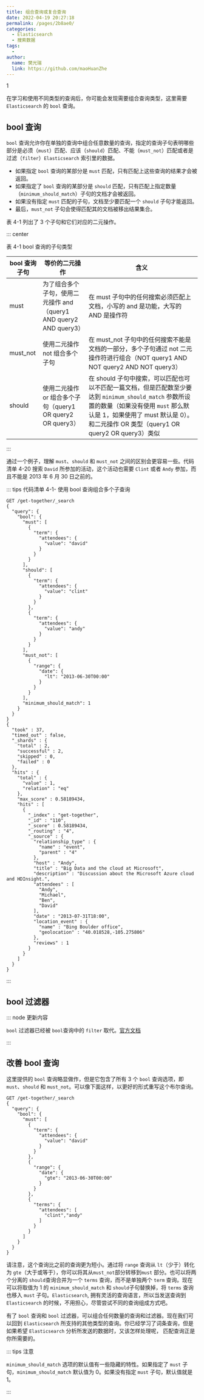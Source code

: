 ```yaml
---
title: 组合查询或复合查询
date: 2022-04-19 20:27:18
permalink: /pages/2b8ae0/
categories:
  - Elasticsearch
  - 搜索数据
tags:
  - 
author: 
  name: 樊光瑞
  link: https://github.com/maoHuanZhe
---
```


1

在学习和使用不同类型的查询后，你可能会发现需要组合查询类型，这里需要 `Elasticsearch` 的 `bool` 查询。

## bool 查询

`bool` 查询允许你在单独的查询中组合任意数量的查询，指定的查询子句表明哪些部分是必须（`must`）匹配、应该（`should`）匹配、不能（`must_not`）匹配或者是过滤（`filter`）`Elasticsearch` 索引里的数据。

- 如果指定 `bool` 查询的某部分是 `must` 匹配，只有匹配上这些查询的结果才会被返回。
- 如果指定了 `bool` 查询的某部分是 `should` 匹配，只有匹配上指定数量（`minimum_should_match`）子句的文档才会被返回。
- 如果没有指定 `must` 匹配的子句，文档至少要匹配一个 `should` 子句才能返回。
- 最后，`must_not` 子句会使得匹配其的文档被移出结果集合。

表 4-1 列出了 3 个子句和它们对应的二元操作。

::: center

表 4-1 bool 查询的子句类型

| bool 查询子句 | 等价的二元操作                                               | 含义                                                         |
| ------------- | ------------------------------------------------------------ | ------------------------------------------------------------ |
| must          | 为了组合多个子句，使用二元操作 and （query1 AND query2 AND query3） | 在 must 子句中的任何搜索必须匹配上文档，小写的 and 是功能，大写的 AND 是操作符 |
| must_not      | 使用二元操作 not 组合多个子句                                | 在 must_not 子句中的任何搜索不能是文档的一部分，多个子句通过 not 二元操作符进行组合（NOT query1 AND NOT query2 AND NOT query3） |
| should        | 使用二元操作 or 组合多个子句（query1 OR query2 OR query3）   | 在 should 子句中搜索，可以匹配也可以不匹配一篇文档，但是匹配数至少要达到 `minimum_should_match` 参数所设置的数量（如果没有使用 `must` 那么默认是 1，如果使用了 must 默认是 0）。和二元操作 OR 类型（query1 OR query2 OR query3）类似 |

:::

通过一个例子，理解 `must`、`should` 和 `must_not` 之间的区别会更容易一些。代码清单 4-20 搜索 `David` 所参加的活动，这个活动也需要 `Clint` 或者 `Andy` 参加，而且不能是 2013 年 6 月 30 日之前的。

::: tips 代码清单 4-1- 使用 bool 查询组合多个子查询

```http
GET /get-together/_search
{
  "query": {
    "bool": {
      "must": [
        {
          "term": {
            "attendees": {
              "value": "david"
            }
          }
        }
      ],
      "should": [
        {
          "term": {
            "attendees": {
              "value": "clint"
            }
          }
        },
        {
          "term": {
            "attendees": {
              "value": "andy"
            }
          }
        }
      ],
      "must_not": [
        {
          "range": {
            "date": {
              "lt": "2013-06-30T00:00"
            }
          }
        }
      ],
      "minimum_should_match": 1
    }
  }
}
{
  "took" : 37,
  "timed_out" : false,
  "_shards" : {
    "total" : 2,
    "successful" : 2,
    "skipped" : 0,
    "failed" : 0
  },
  "hits" : {
    "total" : {
      "value" : 1,
      "relation" : "eq"
    },
    "max_score" : 0.58189434,
    "hits" : [
      {
        "_index" : "get-together",
        "_id" : "110",
        "_score" : 0.58189434,
        "_routing" : "4",
        "_source" : {
          "relationship_type" : {
            "name" : "event",
            "parent" : "4"
          },
          "host" : "Andy",
          "title" : "Big Data and the cloud at Microsoft",
          "description" : "Discussion about the Microsoft Azure cloud and HDInsight.",
          "attendees" : [
            "Andy",
            "Michael",
            "Ben",
            "David"
          ],
          "date" : "2013-07-31T18:00",
          "location_event" : {
            "name" : "Bing Boulder office",
            "geolocation" : "40.018528,-105.275806"
          },
          "reviews" : 1
        }
      }
    ]
  }
}
```

:::

## bool 过滤器

::: node 更新内容

`bool` 过滤器已经被 `bool`查询中的 `filter` 取代。[官方文档](https://www.elastic.co/guide/en/elasticsearch/reference/2.0/query-dsl-bool-filter.html)

:::

## 改善 bool 查询

这里提供的 `bool` 查询略显做作，但是它包含了所有 3 个 `bool` 查询选项，即 `must`、`should` 和 `must_not`。可以像下面这样，以更好的形式重写这个布尔查询。

```http
GET /get-together/_search
{
  "query": {
    "bool": {
      "must": [
        {
          "term": {
            "attendees": {
              "value": "david"
            }
          }
        },
        {
          "range": {
            "date": {
              "gte": "2013-06-30T00:00"
            }
          }
        },
        {
          "terms": {
            "attendees": [
              "clint","andy"
            ]
          }
        }
      ]
    }
  }
}
```

请注意，这个查询比之前的查询更为短小。通过将 `range` 查询从 `lt`（少于）转化为 `gte`（大于或等于），你可以将其从`must_not`部分转移到`must` 部分。也可以将两个分离的 `should`查询合并为一个 `terms` 查询，而不是单独两个 `term` 查询。现在可以将取值为 1 的 `minimum_should_match` 和 `should`子句替换掉，将 `terms` 查询也移入 `must` 子句。`Elasticsearch`, 拥有灵活的查询语言，所以当发送查询到 `Elasticsearch` 的时候，不用担心，尽管尝试不同的查询组成方式吧。

有了 `bool` 查询和 `bool` 过滤器，可以组合任何数量的查询和过滤器。现在我们可以回到 `Elasticsearch` 所支持的其他类型的查询。你已经学习了词条查询，但是如果希望 `Elasticsearch` 分析所发送的数据时，又该怎样处理呢， 匹配查询正是你所需要的。

::: tips 注意

`minimum_should_match` 选项的默认值有一些隐藏的特性。如果指定了 `must` 子句，`minimum_should_match` 默认值为 0。如果没有指定 `must` 子句，默认值就是 1。

:::
